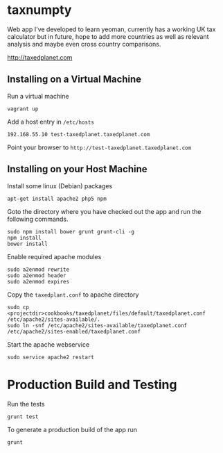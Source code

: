 taxnumpty
=========

Web app I've developed to learn yeoman, currently has a working UK tax 
calculator but in future, hope to add more countries as well as relevant 
analysis and maybe even cross country comparisons.

http://taxedplanet.com

## Installing on a Virtual Machine
Run a virtual machine

    vagrant up

Add a host entry in `/etc/hosts`

    192.168.55.10 test-taxedplanet.taxedplanet.com

Point your browser to `http://test-taxedplanet.taxedplanet.com`

## Installing on your Host Machine
Install some linux (Debian) packages

    apt-get install apache2 php5 npm

Goto the directory where you have checked out the app and run the following commands.

    sudo npm install bower grunt grunt-cli -g
    npm install
    bower install

Enable required apache modules

    sudo a2enmod rewrite
    sudo a2enmod header
    sudo a2enmod expires

Copy the `taxedplant.conf` to apache directory

    sudo cp <projectdir>cookbooks/taxedplanet/files/default/taxedplanet.conf
    /etc/apache2/sites-available/.
    sudo ln -snf /etc/apache2/sites-available/taxedplanet.conf
    /etc/apache2/sites-enabled/taxedplanet.conf

Start the apache webservice

    sudo service apache2 restart

# Production Build and Testing

Run the tests

    grunt test

To generate a production build of the app run

    grunt
